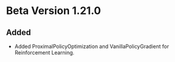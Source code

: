 # Beta Version 1.21.0

## Added

* Added ProximalPolicyOptimization and VanillaPolicyGradient for Reinforcement Learning.
